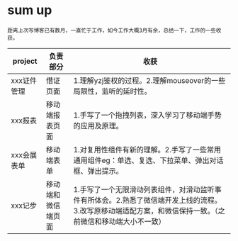 # sum up

```
距离上次写博客已有数月，一直忙于工作，如今工作大概3月有余，总结一下，工作的一些收获。
```

| project | 负责部分      | 收获                                                                               |
| ------- | --------- | -------------------------------------------------------------------------------- |
| xxx证件管理 | 借证页面      | 1.理解yzj鉴权的过程。2.理解mouseover的一些局限性，监听的延时性。                                         |
| xxx报表   | 移动端报表页面   | 1.手写了一个拖拽列表，深入学习了移动端手势的应用及原理。                                                    |
| xxx会展表单 | 移动端表单     | 1.对复用性组件有新的理解。2.手写了一些常用通用组件eg：单选、复选、下拉菜单、弹出对话框、弹出提示。                             |
| xxx记步   | 移动端和微信端页面 | 1.手写了一个无限滑动列表组件，对滑动监听事件有所体会。2.熟悉了微信端开发上线的流程。3.改写原移动端适配方案，和微信保持一致。（之前微信和移动端大小不一致） |
